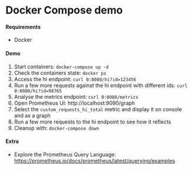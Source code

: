 # Docker Compose demo

#### Requirements

* Docker

#### Demo

1. Start containers: `docker-compose up -d`
2. Check the containers state: `docker ps`
3. Access the hi endpoint: `curl 0:8080/hi?id=123456`
4. Run a few more requests against the hi endpoint with different ids: `curl 0:8080/hi?id=98765`
5. Analyse the metrics endpoint: `curl 0:8080/metrics`
6. Open Prometheus UI: http://localhost:9090/graph
7. Select the `custom_requests_hi_total` metric and display it on console and as a graph
8. Run a few more requests to the hi endpoint to see how it reflects
9. Cleanup with: `docker-compose down`

#### Extra

* Explore the Prometheus Query Language: https://prometheus.io/docs/prometheus/latest/querying/examples

